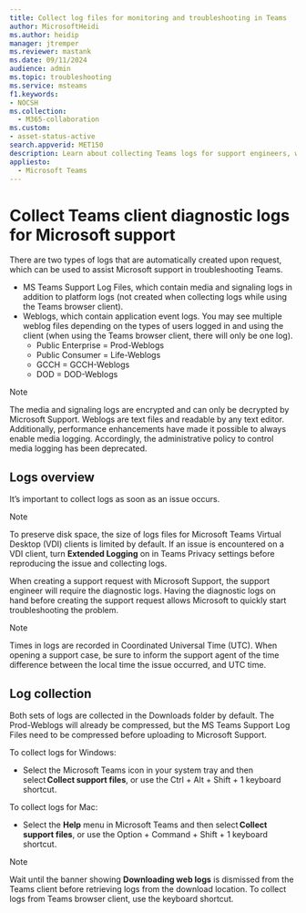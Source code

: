 ```yaml
---
title: Collect log files for monitoring and troubleshooting in Teams
author: MicrosoftHeidi
ms.author: heidip
manager: jtremper
ms.reviewer: mastank
ms.date: 09/11/2024
audience: admin
ms.topic: troubleshooting
ms.service: msteams
f1.keywords:
- NOCSH
ms.collection:
  - M365-collaboration
ms.custom: 
- asset-status-active
search.appverid: MET150
description: Learn about collecting Teams logs for support engineers, where they can be found, and how they can help with monitoring and troubleshooting.
appliesto:
  - Microsoft Teams
---
```


# Collect Teams client diagnostic logs for Microsoft support

There are two types of logs that are automatically created upon request, which can be used to assist Microsoft support in troubleshooting Teams.

- MS Teams Support Log Files, which contain media and signaling logs in addition to platform logs (not created when collecting logs while using the Teams browser client).
- Weblogs, which contain application event logs. You may see multiple weblog files depending on the types of users logged in and using the client (when using the Teams browser client, there will only be one log).
  - Public Enterprise  = Prod-Weblogs
  - Public Consumer = Life-Weblogs
  - GCCH = GCCH-Weblogs
  - DOD = DOD-Weblogs

> [!NOTE]
> The media and signaling logs are encrypted and can only be decrypted by Microsoft Support. Weblogs are text files and readable by any text editor. Additionally, performance enhancements have made it possible to always enable media logging. Accordingly, the administrative policy to control media logging has been deprecated.

## Logs overview

It’s important to collect logs as soon as an issue occurs.

> [!NOTE]
> To preserve disk space, the size of logs files for Microsoft Teams Virtual Desktop (VDI) clients is limited by default. If an issue is encountered on a VDI client, turn **Extended Logging** on in Teams Privacy settings before reproducing the issue and collecting logs.

When creating a support request with Microsoft Support, the support engineer will require the diagnostic logs. Having the diagnostic logs on hand before creating the support request allows Microsoft to quickly start troubleshooting the problem.

> [!NOTE]
> Times in logs are recorded in Coordinated Universal Time (UTC). When opening a support case, be sure to inform the support agent of the time difference between the local time the issue occurred, and UTC time.

## Log collection

Both sets of logs are collected in the Downloads folder by default. The Prod-Weblogs will already be compressed, but the MS Teams Support Log Files need to be compressed before uploading to Microsoft Support.

To collect logs for Windows: 

- Select the Microsoft Teams icon in your system tray and then select **Collect support files**, or use the Ctrl + Alt + Shift + 1 keyboard shortcut.

To collect logs for Mac: 

- Select the **Help** menu in Microsoft Teams and then select **Collect support files**, or use the Option + Command + Shift + 1 keyboard shortcut.

> [!NOTE]
> Wait until the banner showing **Downloading web logs** is dismissed from the Teams client before retrieving logs from the download location. To collect logs from Teams browser client, use the keyboard shortcut.
